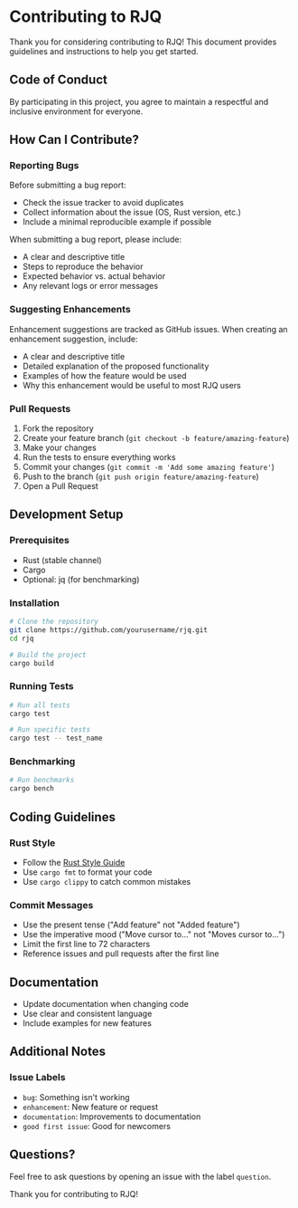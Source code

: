 # Contributing to RJQ

Thank you for considering contributing to RJQ! This document provides guidelines and instructions to help you get started.

## Code of Conduct

By participating in this project, you agree to maintain a respectful and inclusive environment for everyone.

## How Can I Contribute?

### Reporting Bugs

Before submitting a bug report:
- Check the issue tracker to avoid duplicates
- Collect information about the issue (OS, Rust version, etc.)
- Include a minimal reproducible example if possible

When submitting a bug report, please include:
- A clear and descriptive title
- Steps to reproduce the behavior
- Expected behavior vs. actual behavior
- Any relevant logs or error messages

### Suggesting Enhancements

Enhancement suggestions are tracked as GitHub issues. When creating an enhancement suggestion, include:
- A clear and descriptive title
- Detailed explanation of the proposed functionality
- Examples of how the feature would be used
- Why this enhancement would be useful to most RJQ users

### Pull Requests

1. Fork the repository
2. Create your feature branch (`git checkout -b feature/amazing-feature`)
3. Make your changes
4. Run the tests to ensure everything works
5. Commit your changes (`git commit -m 'Add some amazing feature'`)
6. Push to the branch (`git push origin feature/amazing-feature`)
7. Open a Pull Request

## Development Setup

### Prerequisites

- Rust (stable channel)
- Cargo
- Optional: jq (for benchmarking)

### Installation

```bash
# Clone the repository
git clone https://github.com/yourusername/rjq.git
cd rjq

# Build the project
cargo build
```

### Running Tests

```bash
# Run all tests
cargo test

# Run specific tests
cargo test -- test_name
```

### Benchmarking

```bash
# Run benchmarks
cargo bench
```

## Coding Guidelines

### Rust Style

- Follow the [Rust Style Guide](https://doc.rust-lang.org/1.0.0/style/README.html)
- Use `cargo fmt` to format your code
- Use `cargo clippy` to catch common mistakes

### Commit Messages

- Use the present tense ("Add feature" not "Added feature")
- Use the imperative mood ("Move cursor to..." not "Moves cursor to...")
- Limit the first line to 72 characters
- Reference issues and pull requests after the first line

## Documentation

- Update documentation when changing code
- Use clear and consistent language
- Include examples for new features

## Additional Notes

### Issue Labels

- `bug`: Something isn't working
- `enhancement`: New feature or request
- `documentation`: Improvements to documentation
- `good first issue`: Good for newcomers

## Questions?

Feel free to ask questions by opening an issue with the label `question`.

Thank you for contributing to RJQ!
